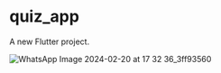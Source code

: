 # quiz_app

A new Flutter project.

![WhatsApp Image 2024-02-20 at 17 32 36_3ff93560](https://github.com/KhizarJamshaidIqbal/Quiz_App/assets/112169672/5c39159e-a478-4965-85bc-92809eb2b28a)
